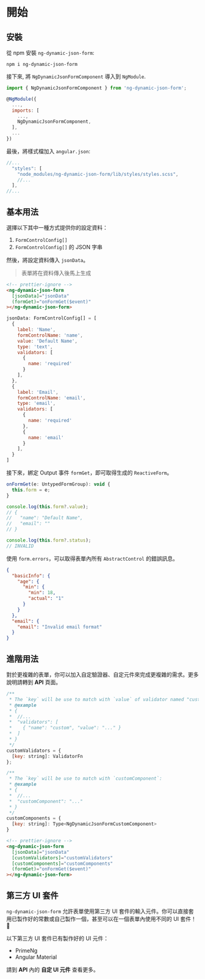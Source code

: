 # 開始

## 安裝

從 npm 安裝 `ng-dynamic-json-form`:

```
npm i ng-dynamic-json-form
```

接下來, 將 `NgDynamicJsonFormComponent` 導入到 `NgModule`.

```javascript
import { NgDynamicJsonFormComponent } from 'ng-dynamic-json-form';

@NgModule({
  ...,
  imports: [
    ...,
    NgDynamicJsonFormComponent,
  ],
  ...
})
```

最後，將樣式檔加入 `angular.json`:

```javascript
//...
  "styles": [
    "node_modules/ng-dynamic-json-form/lib/styles/styles.scss",
    //...
  ],
//...
```

## 基本用法

選擇以下其中一種方式提供你的設定資料：
1. `FormControlConfig[]`
2. `FormControlConfig[]` 的 JSON 字串

然後，將設定資料傳入 `jsonData`。

> 表單將在資料傳入後馬上生成

```html
<!-- prettier-ignore -->
<ng-dynamic-json-form
  [jsonData]="jsonData"
  (formGet)="onFormGet($event)"
></ng-dynamic-json-form>
```

```javascript
jsonData: FormControlConfig[] = [
  {
    label: 'Name',
    formControlName: 'name',
    value: 'Default Name',
    type: 'text',
    validators: [
      {
        name: 'required'
      }
    ],
  },
  {
    label: 'Email',
    formControlName: 'email',
    type: 'email',
    validators: [
      {
        name: 'required'
      },
      {
        name: 'email'
      }
    ],
  }
]
```

接下來，綁定 Output 事件 `formGet`，即可取得生成的 `ReactiveForm`。

```javascript
onFormGet(e: UntypedFormGroup): void {
  this.form = e;
}

console.log(this.form?.value);
// {
//   "name": "Default Name",
//   "email": ""
// }

console.log(this.form?.status);
// INVALID
```

使用 `form.errors`，可以取得表單內所有 `AbstractControl` 的錯誤訊息。

```json
{
  "basicInfo": {
    "age": {
      "min": {
        "min": 18,
        "actual": "1"
      }
    }
  },
  "email": {
    "email": "Invalid email format"
  }
}
```

## 進階用法

對於更複雜的表單，你可以加入自定驗證器、自定元件來完成更複雜的需求。更多說明請轉到 **API** 頁面。

```javascript
/**
 * The `key` will be use to match with `value` of validator named "custom":
 * @example
 * {
 *  //...
 *  "validators": [
 *    { "name": "custom", "value": "..." }
 *  ]
 * }
 */
customValidators = {
  [key: string]: ValidatorFn
};

/**
 * The `key` will be use to match with `customComponent`:
 * @example
 * {
 *  //...
 *  "customComponent": "..."
 * }
 */
customComponents = {
  [key: string]: Type<NgDynamicJsonFormCustomComponent>
}
```

```html
<!-- prettier-ignore -->
<ng-dynamic-json-form
  [jsonData]="jsonData"
  [customValidators]="customValidators"
  [customComponents]="customComponents"
  (formGet)="onFormGet($event)"
></ng-dynamic-json-form>
```

## 第三方 UI 套件

`ng-dynamic-json-form` 允許表單使用第三方 UI 套件的輸入元件。你可以直接套用已製作好的常數或自己製作一個，甚至可以在一個表單內使用不同的 UI 套件！🎉

以下第三方 UI 套件已有製作好的 UI 元件：

- PrimeNg
- Angular Material

請到 **API** 內的 **自定 UI 元件** 查看更多。
